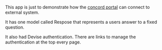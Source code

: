 This app is just to demonstrate how the [concord portal](https://github.com/concord-consortium/rigse) can connect to external system.

It has one model called Respose that represents a users answer to a fixed question.

It also had Devise authentication. There are links to manage the authentication at the top every page.
